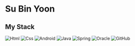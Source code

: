 <h1>Su Bin Yoon</h1>

<h2>My Stack</h2>
<div style="flex">
<img alt="Html" src ="https://img.shields.io/badge/HTML5-E34F26.svg?&style=for-the-badge&logo=HTML5&logoColor=white"/>
<img alt="Css" src ="https://img.shields.io/badge/CSS3-1572B6.svg?&style=for-the-badge&logo=CSS3&logoColor=white"/>
<img alt="Android" src ="https://img.shields.io/badge/Android-3DDC84.svg?&style=for-the-badge&logo=Android&logoColor=black"/>
<img alt="Java" src="https://img.shields.io/badge/Java-007396?style=for-the-badge&logo=Java&logoColor=white"/>
<img alt="Spring" src="https://img.shields.io/badge/Spring-6DB33F?style=for-the-badge&logo=Spring&logoColor=white">
<img alt="Oracle" src="https://img.shields.io/badge/oracle-F80000?style=for-the-badge&logo=oracle&logoColor=white">
<img alt="GitHub" src="https://img.shields.io/badge/github-181717?style=for-the-badge&logo=github&logoColor=white">



</div>


